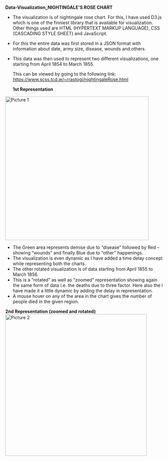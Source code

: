 **Data-Visualization_NIGHTINGALE'S ROSE CHART**

- The visualization is of nightingale rose chart. For this, I have used D3.js which is one of the finniest library 	      that is available for visualization. Other things used are HTML (HYPERTEXT MARKUP LANGUAGE), CSS (CASCADING STYLE SHEET) and JavaScript. 
- For this the entire data was first stored in a JSON format with information about date, army size, disease, wounds and others. 
- This data was then used to represent two different visualizations, one starting from April 1854 to March 1855.

	This can be viewed by going to the following link: https://www.scss.tcd.ie/~rrastogi/nightingaleRose.html


  **1st Representation**
<img width="451" alt="Picture 1" src="https://user-images.githubusercontent.com/22388218/80500576-ff01f800-898b-11ea-82ec-4a5c9d1a4d16.png">

- The Green area represents demise due to “disease” followed by Red – showing “wounds” and finally Blue due to “other” happenings.
- The visualization is even dynamic as I have added a time delay concept while representing both the  charts. 
- The other rotated visualization is of data starting from April 1855 to March 1856.
- This is a “rotated” as well as “zoomed” representation showing again the same form of data i.e. the deaths due to three factor. Here also the I have made it a little dynamic by adding the delay in representation.
- A mouse hover on any of the area in the chart gives the number of people died in the given region. 

**2nd Representation (zoomed and rotated)**
<img width="445" alt="Picture 2" src="https://user-images.githubusercontent.com/22388218/80500844-53a57300-898c-11ea-90b5-0e9417fe8332.png">

